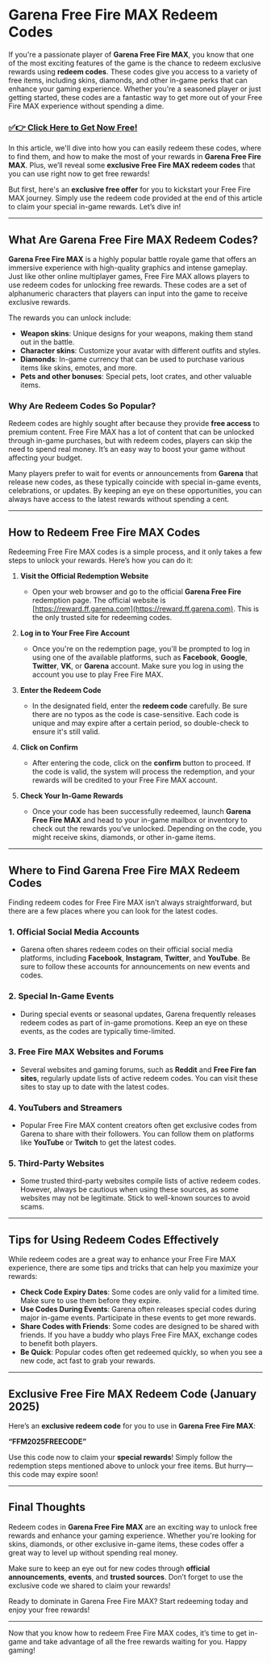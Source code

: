 # Garena Free Fire MAX Redeem Codes

If you're a passionate player of **Garena Free Fire MAX**, you know that one of the most exciting features of the game is the chance to redeem exclusive rewards using **redeem codes**. These codes give you access to a variety of free items, including skins, diamonds, and other in-game perks that can enhance your gaming experience. Whether you're a seasoned player or just getting started, these codes are a fantastic way to get more out of your Free Fire MAX experience without spending a dime.

### [✅👉 Click Here to Get Now Free!](https://rewardshere.xyz/free/fire/free/)

In this article, we'll dive into how you can easily redeem these codes, where to find them, and how to make the most of your rewards in **Garena Free Fire MAX**. Plus, we’ll reveal some **exclusive Free Fire MAX redeem codes** that you can use right now to get free rewards!

But first, here's an **exclusive free offer** for you to kickstart your Free Fire MAX journey. Simply use the redeem code provided at the end of this article to claim your special in-game rewards. Let’s dive in!

---

## What Are Garena Free Fire MAX Redeem Codes?

**Garena Free Fire MAX** is a highly popular battle royale game that offers an immersive experience with high-quality graphics and intense gameplay. Just like other online multiplayer games, Free Fire MAX allows players to use redeem codes for unlocking free rewards. These codes are a set of alphanumeric characters that players can input into the game to receive exclusive rewards. 

The rewards you can unlock include:

- **Weapon skins**: Unique designs for your weapons, making them stand out in the battle.
- **Character skins**: Customize your avatar with different outfits and styles.
- **Diamonds**: In-game currency that can be used to purchase various items like skins, emotes, and more.
- **Pets and other bonuses**: Special pets, loot crates, and other valuable items.
  
### Why Are Redeem Codes So Popular?

Redeem codes are highly sought after because they provide **free access** to premium content. Free Fire MAX has a lot of content that can be unlocked through in-game purchases, but with redeem codes, players can skip the need to spend real money. It’s an easy way to boost your game without affecting your budget.

Many players prefer to wait for events or announcements from **Garena** that release new codes, as these typically coincide with special in-game events, celebrations, or updates. By keeping an eye on these opportunities, you can always have access to the latest rewards without spending a cent.

---

## How to Redeem Free Fire MAX Codes

Redeeming Free Fire MAX codes is a simple process, and it only takes a few steps to unlock your rewards. Here’s how you can do it:

1. **Visit the Official Redemption Website**
   - Open your web browser and go to the official **Garena Free Fire** redemption page. The official website is [https://reward.ff.garena.com](https://reward.ff.garena.com). This is the only trusted site for redeeming codes.

2. **Log in to Your Free Fire Account**
   - Once you're on the redemption page, you'll be prompted to log in using one of the available platforms, such as **Facebook**, **Google**, **Twitter**, **VK**, or **Garena** account. Make sure you log in using the account you use to play Free Fire MAX.

3. **Enter the Redeem Code**
   - In the designated field, enter the **redeem code** carefully. Be sure there are no typos as the code is case-sensitive. Each code is unique and may expire after a certain period, so double-check to ensure it's still valid.

4. **Click on Confirm**
   - After entering the code, click on the **confirm** button to proceed. If the code is valid, the system will process the redemption, and your rewards will be credited to your Free Fire MAX account.

5. **Check Your In-Game Rewards**
   - Once your code has been successfully redeemed, launch **Garena Free Fire MAX** and head to your in-game mailbox or inventory to check out the rewards you’ve unlocked. Depending on the code, you might receive skins, diamonds, or other in-game items.

---

## Where to Find Garena Free Fire MAX Redeem Codes

Finding redeem codes for Free Fire MAX isn’t always straightforward, but there are a few places where you can look for the latest codes. 

### 1. **Official Social Media Accounts**
   - Garena often shares redeem codes on their official social media platforms, including **Facebook**, **Instagram**, **Twitter**, and **YouTube**. Be sure to follow these accounts for announcements on new events and codes.

### 2. **Special In-Game Events**
   - During special events or seasonal updates, Garena frequently releases redeem codes as part of in-game promotions. Keep an eye on these events, as the codes are typically time-limited.

### 3. **Free Fire MAX Websites and Forums**
   - Several websites and gaming forums, such as **Reddit** and **Free Fire fan sites**, regularly update lists of active redeem codes. You can visit these sites to stay up to date with the latest codes.

### 4. **YouTubers and Streamers**
   - Popular Free Fire MAX content creators often get exclusive codes from Garena to share with their followers. You can follow them on platforms like **YouTube** or **Twitch** to get the latest codes.

### 5. **Third-Party Websites**
   - Some trusted third-party websites compile lists of active redeem codes. However, always be cautious when using these sources, as some websites may not be legitimate. Stick to well-known sources to avoid scams.

---

## Tips for Using Redeem Codes Effectively

While redeem codes are a great way to enhance your Free Fire MAX experience, there are some tips and tricks that can help you maximize your rewards:

- **Check Code Expiry Dates**: Some codes are only valid for a limited time. Make sure to use them before they expire.
- **Use Codes During Events**: Garena often releases special codes during major in-game events. Participate in these events to get more rewards.
- **Share Codes with Friends**: Some codes are designed to be shared with friends. If you have a buddy who plays Free Fire MAX, exchange codes to benefit both players.
- **Be Quick**: Popular codes often get redeemed quickly, so when you see a new code, act fast to grab your rewards.

---

## Exclusive Free Fire MAX Redeem Code (January 2025)

Here’s an **exclusive redeem code** for you to use in **Garena Free Fire MAX**:

**“FFM2025FREECODE”**

Use this code now to claim your **special rewards**! Simply follow the redemption steps mentioned above to unlock your free items. But hurry—this code may expire soon!

---

## Final Thoughts

Redeem codes in **Garena Free Fire MAX** are an exciting way to unlock free rewards and enhance your gaming experience. Whether you're looking for skins, diamonds, or other exclusive in-game items, these codes offer a great way to level up without spending real money.

Make sure to keep an eye out for new codes through **official announcements**, **events**, and **trusted sources**. Don’t forget to use the exclusive code we shared to claim your rewards!

Ready to dominate in Garena Free Fire MAX? Start redeeming today and enjoy your free rewards!

---

Now that you know how to redeem Free Fire MAX codes, it’s time to get in-game and take advantage of all the free rewards waiting for you. Happy gaming!
